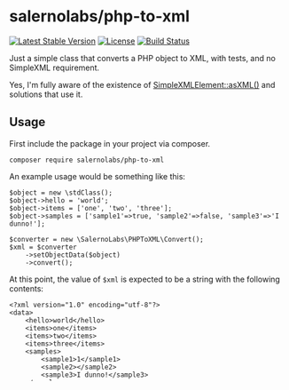 # salernolabs/php-to-xml

[![Latest Stable Version](https://poser.pugx.org/salernolabs/php-to-xml/v/stable)](https://packagist.org/packages/salernolabs/php-to-xml)
[![License](https://poser.pugx.org/salernolabs/php-to-xml/license)](https://packagist.org/packages/salernolabs/php-to-xml)
[![Build Status](https://travis-ci.com/salernolabs/php-to-xml.svg?branch=master)](https://travis-ci.org/salernolabs/php-to-xml)

Just a simple class that converts a PHP object to XML, with tests, and no SimpleXML requirement.

Yes, I'm fully aware of the existence of [SimpleXMLElement::asXML()](http://php.net/manual/en/simplexmlelement.asxml.php) and solutions that use it.

## Usage

First include the package in your project via composer.

    composer require salernolabs/php-to-xml

An example usage would be something like this:

    $object = new \stdClass();
    $object->hello = 'world';
    $object->items = ['one', 'two', 'three'];
    $object->samples = ['sample1'=>true, 'sample2'=>false, 'sample3'=>'I dunno!'];

    $converter = new \SalernoLabs\PHPToXML\Convert();
    $xml = $converter
        ->setObjectData($object)
        ->convert();


At this point, the value of `$xml` is expected to be a string with the following contents:

    <?xml version="1.0" encoding="utf-8"?>
    <data>
        <hello>world</hello>
        <items>one</items>
        <items>two</items>
        <items>three</items>
        <samples>
            <sample1>1</sample1>
            <sample2></sample2>
            <sample3>I dunno!</sample3>
        </samples>
    </data>

The converter is currently setup so multiple calls to convert() will return the last created data. Calls to setObjectData will clear the cache.

## Limitations

I haven't added attribute or CDATA support in yet. It also doesn't collapse/remove empty nodes. Maybe later, pull requests welcome!
